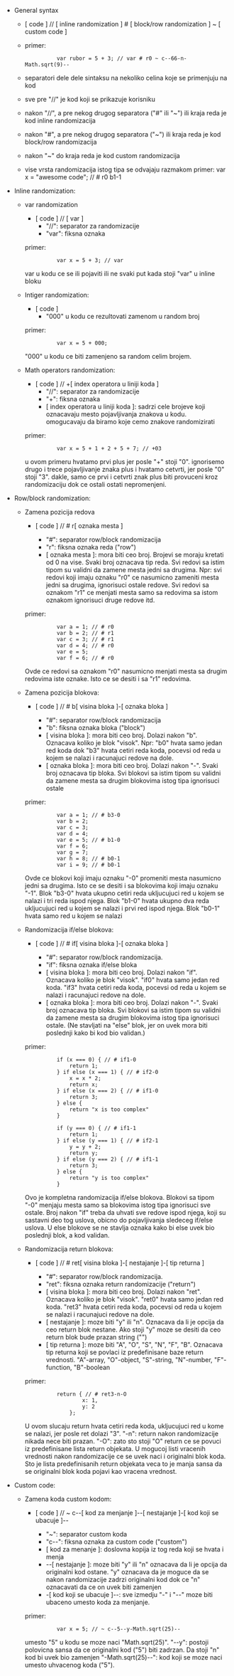 * General syntax

    - [ code ] // [ inline randomization ] # [ block/row randomization ] ~ [ custom code ] 
    - primer:

                    var rubor = 5 + 3; // var # r0 ~ c--66-n-Math.sqrt(9)--

    - separatori dele dele sintaksu na nekoliko celina koje se primenjuju na kod
    - sve pre "//" je kod koji se prikazuje korisniku
    - nakon "//", a pre nekog drugog separatora ("#" ili "~") ili kraja reda je kod inline randomizacija
    - nakon "#", a pre nekog drugog separatora ("~") ili kraja reda je kod block/row randomizacija
    - nakon "~" do kraja reda je kod custom randomizacija
    - vise vrsta randomizacija istog tipa se odvajaju razmakom
        primer: var x = "awesome code"; // # r0 b1-1

* Inline randomization:

    - var randomization
        - [ code ] // [ var ]
            - "//": separator za randomizacije
            - "var": fiksna oznaka

        primer:

                    var x = 5 + 3; // var
            
        var u kodu ce se ili pojaviti ili ne svaki put kada stoji "var" u inline bloku


    - Intiger randomization:
        - [ code ] 
            - "000" u kodu ce rezultovati zamenom u random broj

        primer:

                    var x = 5 + 000;
            
        "000" u kodu ce biti zamenjeno sa random celim brojem.

    
    - Math operators randomization:
        - [ code ] // +[ index operatora u liniji koda ]
            - "//": separator za randomizacije
            - "+": fiksna oznaka
            - [ index operatora u liniji koda ]: sadrzi cele brojeve koji oznacavaju mesto pojavljivanja znakova u kodu. omogucavaju da biramo koje cemo znakove randomizirati

        primer:

                    var x = 5 + 1 + 2 + 5 + 7; // +03
            
        u ovom primeru hvatamo prvi plus jer posle "+" stoji "0". ignorisemo drugo i trece pojavljivanje znaka plus i hvatamo cetvrti, jer posle "0" stoji "3". dakle, samo ce prvi i cetvrti znak plus biti provuceni kroz randomizaciju dok ce ostali ostati nepromenjeni.


* Row/block randomization:

    - Zamena pozicija redova
        - [ code ] // # r[ oznaka mesta ]

            - "#": separator row/block randomizacija
            - "r": fiksna oznaka reda ("row")
            - [ oznaka mesta ]: mora biti ceo broj. Brojevi se moraju kretati od 0 na vise. Svaki broj oznacava
            tip reda. Svi redovi sa istim tipom su validni da zamene mesta jedni sa drugima. Npr: svi redovi koji imaju oznaku "r0" ce nasumicno zameniti mesta jedni sa drugima, ignorisuci ostale redove. Svi redovi sa oznakom "r1" ce menjati mesta samo sa redovima sa istom oznakom ignorisuci druge redove itd.

        primer:

                    var a = 1; // # r0
                    var b = 2; // # r1
                    var c = 3; // # r1
                    var d = 4; // # r0
                    var e = 5;
                    var f = 6; // # r0

        Ovde ce redovi sa oznakom "r0" nasumicno menjati mesta sa drugim redovima iste oznake. Isto ce se desiti i sa "r1" redovima.
    

    - Zamena pozicija blokova:
        - [ code ] // # b[ visina bloka ]-[ oznaka bloka ]

            - "#": separator row/block randomizacija
            - "b": fiksna oznaka bloka ("block")
            - [ visina bloka ]: mora biti ceo broj. Dolazi nakon "b". Oznacava koliko je blok "visok". Npr: "b0" hvata samo jedan red koda dok "b3" hvata cetiri reda koda, pocevsi od reda u kojem se nalazi i racunajuci redove na dole. 
            - [ oznaka bloka ]: mora biti ceo broj. Dolazi nakon "-". Svaki broj oznacava tip bloka. Svi blokovi sa istim tipom su validni da zamene mesta sa drugim blokovima istog tipa ignorisuci ostale

        primer: 

                    var a = 1; // # b3-0
                    var b = 2; 
                    var c = 3; 
                    var d = 4; 
                    var e = 5; // # b1-0
                    var f = 6;
                    var g = 7; 
                    var h = 8; // # b0-1
                    var i = 9; // # b0-1
            
        Ovde ce blokovi koji imaju oznaku "-0" promeniti mesta nasumicno jedni sa drugima. Isto ce se desiti i sa blokovima koji imaju oznaku "-1".
        Blok "b3-0" hvata ukupno cetiri reda ukljucujuci red u kojem se nalazi i tri reda ispod njega.
        Blok "b1-0" hvata ukupno dva reda ukljucujuci red u kojem se nalazi i prvi red ispod njega.
        Blok "b0-1" hvata samo red u kojem se nalazi


    - Randomizacija if/else blokova:
        - [ code ] // # if[ visina bloka ]-[ oznaka bloka ]

            - "#": separator row/block randomizacija.
            - "if": fiksna oznaka if/else bloka
            - [ visina bloka ]: mora biti ceo broj. Dolazi nakon "if". Oznacava koliko je blok "visok". "if0" hvata samo jedan red koda. "if3" hvata cetiri reda koda, pocevsi od reda u kojem se nalazi i racunajuci redove na dole. 
            - [ oznaka bloka ]: mora biti ceo broj. Dolazi nakon "-". Svaki broj oznacava tip bloka. Svi blokovi sa istim tipom su validni da zamene mesta sa drugim blokovima istog tipa ignorisuci ostale. (Ne stavljati na "else" blok, jer on uvek mora biti poslednji kako bi kod bio validan.)

        primer: 

                    if (x === 0) { // # if1-0
                        return 1;
                    } if else (x === 1) { // # if2-0
                        x = x * 2;
                        return x;
                    } if else (x === 2) { // # if1-0
                        return 3;
                    } else {
                        return "x is too complex"
                    }

                    if (y === 0) { // # if1-1
                        return 1;
                    } if else (y === 1) { // # if2-1
                        y = y + 2;
                        return y;
                    } if else (y === 2) { // # if1-1
                        return 3;
                    } else {
                        return "y is too complex"
                    }
            
        Ovo je kompletna randomizacija if/else blokova. Blokovi sa tipom "-0" menjaju mesta samo sa blokovima istog tipa ignorisuci sve ostale. 
        Broj nakon "if" treba da uhvati sve redove ispod njega, koji su sastavni deo tog uslova, obicno do pojavljivanja sledeceg if/else uslova.
        U else blokove se ne stavlja oznaka kako bi else uvek bio poslednji blok, a kod validan.

        
    - Randomizacija return blokova:
        - [ code ] // # ret[ visina bloka ]-[ nestajanje ]-[ tip returna ]

            - "#": separator row/block randomizacija.
            - "ret": fiksna oznaka return randomizacije ("return")
            - [ visina bloka ]: mora biti ceo broj. Dolazi nakon "ret". Oznacava koliko je blok "visok". "ret0" hvata samo jedan red koda. "ret3" hvata cetiri reda koda, pocevsi od reda u kojem se nalazi i racunajuci redove na dole.
            - [ nestajanje ]: moze biti "y" ili "n". Oznacava da li je opcija da ceo return blok nestane. Ako stoji "y" moze se desiti da ceo return blok bude prazan string ("")
            - [ tip returna ]: moze biti "A", "O", "S", "N", "F", "B". Oznacava tip returna koji se povlaci iz predefinisane baze return vrednosti. "A"-array, "O"-object, "S"-string, "N"-number, "F"-function, "B"-boolean

        primer:

                    return { // # ret3-n-O
                            x: 1,
                            y: 2
                        };

        U ovom slucaju return hvata cetiri reda koda, ukljucujuci red u kome se nalazi, jer posle ret dolazi "3". 
        "-n": return nakon randomizacije nikada nece biti prazan.
        "-O": zato sto stoji "O" return ce se povuci iz predefinisane lista return objekata. 
        U mogucoj listi vracenih vrednosti nakon randomizacije ce se uvek naci i originalni blok koda. Sto je lista predefinisanih return objekata veca to je manja sansa da se originalni blok koda pojavi kao vracena vrednost.


* Custom code:

    - Zamena koda custom kodom:
        - [ code ] // ~ c--[ kod za menjanje ]--[ nestajanje ]-[ kod koji se ubacuje ]--

            - "~": separator custom koda
            - "c--": fiksna oznaka za custom code ("custom")
            - [ kod za menanje ]: doslovna kopija iz tog reda koji se hvata i menja
            - --[ nestajanje ]: moze biti "y" ili "n" oznacava da li je opcija da originalni kod ostane. "y" oznacava da je moguce da se nakon randomizacije zadrzi originalni kod dok ce "n" oznacavati da ce on uvek biti zamenjen
            - -[ kod koji se ubacuje ]--: sve izmedju "-" i "--" moze biti ubaceno umesto koda za menjanje.

        primer:

                    var x = 5; // ~ c--5--y-Math.sqrt(25)--

        umesto "5" u kodu se moze naci "Math.sqrt(25)". 
        "--y": postoji polovicna sansa da ce originalni kod ("5") biti zadrzan. Da stoji "n" kod bi uvek bio zamenjen
        "-Math.sqrt(25)--": kod koji se moze naci umesto uhvacenog koda ("5").